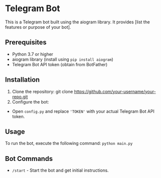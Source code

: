 # Telegram Bot

This is a Telegram bot built using the aiogram library. It provides [list the features or purpose of your bot].

## Prerequisites

- Python 3.7 or higher
- aiogram library (install using `pip install aiogram`)
- Telegram Bot API token (obtain from BotFather)

## Installation

1. Clone the repository: git clone https://github.com/your-username/your-repo.git
2. Configure the bot:

- Open `config.py` and replace `'TOKEN'` with your actual Telegram Bot API token.

## Usage

To run the bot, execute the following command: `python main.py`


## Bot Commands

- `/start` - Start the bot and get initial instructions.
